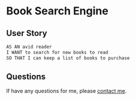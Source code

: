 # Book Search Engine

## User Story

```md
AS AN avid reader
I WANT to search for new books to read
SO THAT I can keep a list of books to purchase
```

## Questions
If have any questions for me, please [contact me](mailto:frankie01marie@yahoo.com).
